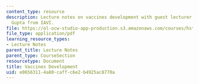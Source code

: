 ```yaml
---
content_type: resource
description: Lecture notes on vaccines development with guest lecturer Dr. Kalpana
  Gupta from IAVI.
file: https://ol-ocw-studio-app-production.s3.amazonaws.com/courses/hst-939-designing-and-sustaining-technology-innovation-for-global-health-practice-spring-2008/e06563114a80caffc6e2b4925ac8770a_lecture11.pdf
file_type: application/pdf
learning_resource_types:
- Lecture Notes
parent_title: Lecture Notes
parent_type: CourseSection
resourcetype: Document
title: Vaccines Development
uid: e0656311-4a80-caff-c6e2-b4925ac8770a
---
```

